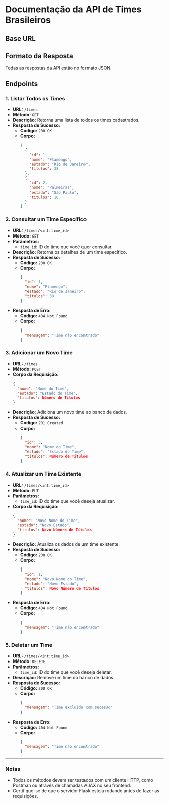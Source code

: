 # Documentação da API de Times Brasileiros

## Base URL


## Formato da Resposta
Todas as respostas da API estão no formato JSON.

## Endpoints

### 1. Listar Todos os Times
- **URL:** `/times`
- **Método:** `GET`
- **Descrição:** Retorna uma lista de todos os times cadastrados.
- **Resposta de Sucesso:**
  - **Código:** `200 OK`
  - **Corpo:**
    ```json
    [
      {
        "id": 1,
        "nome": "Flamengo",
        "estado": "Rio de Janeiro",
        "titulos": 38
      },
      {
        "id": 2,
        "nome": "Palmeiras",
        "estado": "São Paulo",
        "titulos": 10
      }
    ]
    ```

### 2. Consultar um Time Específico
- **URL:** `/times/<int:time_id>`
- **Método:** `GET`
- **Parâmetros:**
  - `time_id`: ID do time que você quer consultar.
- **Descrição:** Retorna os detalhes de um time específico.
- **Resposta de Sucesso:**
  - **Código:** `200 OK`
  - **Corpo:**
    ```json
    {
      "id": 1,
      "nome": "Flamengo",
      "estado": "Rio de Janeiro",
      "titulos": 38
    }
    ```
- **Resposta de Erro:**
  - **Código:** `404 Not Found`
  - **Corpo:**
    ```json
    {
      "mensagem": "Time não encontrado"
    }
    ```

### 3. Adicionar um Novo Time
- **URL:** `/times`
- **Método:** `POST`
- **Corpo da Requisição:**
    ```json
    {
      "nome": "Nome do Time",
      "estado": "Estado do Time",
      "titulos": Número de Títulos
    }
    ```
- **Descrição:** Adiciona um novo time ao banco de dados.
- **Resposta de Sucesso:**
  - **Código:** `201 Created`
  - **Corpo:**
    ```json
    {
      "id": 3,
      "nome": "Nome do Time",
      "estado": "Estado do Time",
      "titulos": Número de Títulos
    }
    ```

### 4. Atualizar um Time Existente
- **URL:** `/times/<int:time_id>`
- **Método:** `PUT`
- **Parâmetros:**
  - `time_id`: ID do time que você deseja atualizar.
- **Corpo da Requisição:**
    ```json
    {
      "nome": "Novo Nome do Time",
      "estado": "Novo Estado",
      "titulos": Novo Número de Títulos
    }
    ```
- **Descrição:** Atualiza os dados de um time existente.
- **Resposta de Sucesso:**
  - **Código:** `200 OK`
  - **Corpo:**
    ```json
    {
      "id": 1,
      "nome": "Novo Nome do Time",
      "estado": "Novo Estado",
      "titulos": Novo Número de Títulos
    }
    ```
- **Resposta de Erro:**
  - **Código:** `404 Not Found`
  - **Corpo:**
    ```json
    {
      "mensagem": "Time não encontrado"
    }
    ```

### 5. Deletar um Time
- **URL:** `/times/<int:time_id>`
- **Método:** `DELETE`
- **Parâmetros:**
  - `time_id`: ID do time que você deseja deletar.
- **Descrição:** Remove um time do banco de dados.
- **Resposta de Sucesso:**
  - **Código:** `200 OK`
  - **Corpo:**
    ```json
    {
      "mensagem": "Time excluído com sucesso"
    }
    ```
- **Resposta de Erro:**
  - **Código:** `404 Not Found`
  - **Corpo:**
    ```json
    {
      "mensagem": "Time não encontrado"
    }
    ```

---

### Notas
- Todos os métodos devem ser testados com um cliente HTTP, como Postman ou através de chamadas AJAX no seu frontend.
- Certifique-se de que o servidor Flask esteja rodando antes de fazer as requisições.
